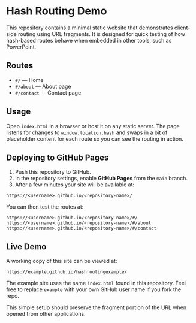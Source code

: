 # Hash Routing Demo

This repository contains a minimal static website that demonstrates client-side routing using URL fragments.
It is designed for quick testing of how hash-based routes behave when embedded in other tools, such as
PowerPoint.

## Routes

- `#/` — Home
- `#/about` — About page
- `#/contact` — Contact page

## Usage

Open `index.html` in a browser or host it on any static server. The page listens for changes to
`window.location.hash` and swaps in a bit of placeholder content for each route so you can see the routing in action.

## Deploying to GitHub Pages

1. Push this repository to GitHub.
2. In the repository settings, enable **GitHub Pages** from the `main` branch.
3. After a few minutes your site will be available at:

```
https://<username>.github.io/<repository-name>/
```

You can then test the routes at:

```
https://<username>.github.io/<repository-name>/#/
https://<username>.github.io/<repository-name>/#/about
https://<username>.github.io/<repository-name>/#/contact
```


## Live Demo

A working copy of this site can be viewed at:

```
https://example.github.io/hashroutingexample/
```

The example site uses the same `index.html` found in this repository. Feel free
to replace `example` with your own GitHub user name if you fork the repo.

This simple setup should preserve the fragment portion of the URL when opened from
other applications.

